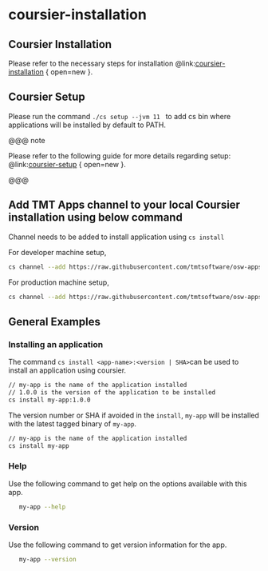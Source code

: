 # coursier-installation

## Coursier Installation
Please refer to the necessary steps for installation @link:[coursier-installation](https://get-coursier.io/docs/cli-installation) { open=new }. 

## Coursier Setup
Please run the command `./cs setup --jvm 11 ` to add cs bin where applications will be installed by default to PATH.

@@@ note

Please refer to the following guide for more details regarding setup: @link:[coursier-setup](https://get-coursier.io/docs/cli-setup) { open=new }.

@@@

## Add TMT Apps channel to your local Coursier installation using below command

Channel needs to be added to install application using `cs install`

For developer machine setup,

```bash
cs channel --add https://raw.githubusercontent.com/tmtsoftware/osw-apps/master/apps.json
```

For production machine setup,

```bash
cs channel --add https://raw.githubusercontent.com/tmtsoftware/osw-apps/master/apps.prod.json
```

## General Examples

### Installing an application
The  command `cs install <app-name>:<version | SHA>`can be used to install an application using coursier.  
```bash
// my-app is the name of the application installed
// 1.0.0 is the version of the application to be installed
cs install my-app:1.0.0
```

The version number or SHA if avoided in the `install`, `my-app` will be installed with the latest tagged binary of `my-app`.
```bash
// my-app is the name of the application installed
cs install my-app
```

### Help
Use the following command to get help on the options available with this app.
```bash
   my-app --help
```

### Version
Use the following command to get version information for the app.
  
```bash
   my-app --version
```    

    
